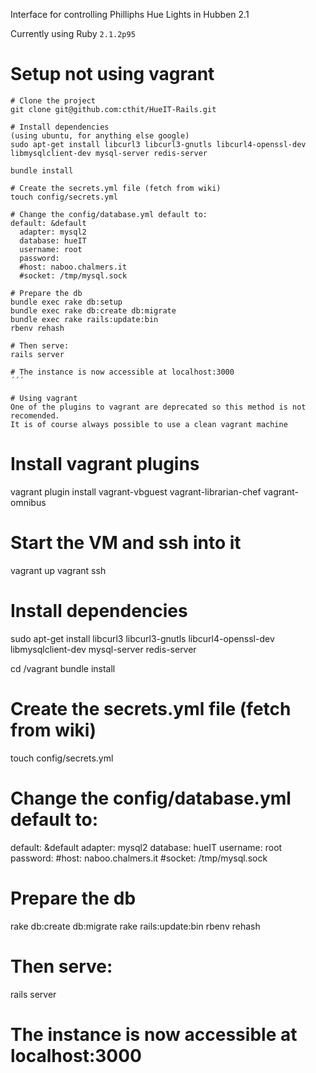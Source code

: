 Interface for controlling Philliphs Hue Lights in Hubben 2.1

Currently using Ruby `2.1.2p95`
# Setup not using vagrant
```
# Clone the project
git clone git@github.com:cthit/HueIT-Rails.git

# Install dependencies 
(using ubuntu, for anything else google)
sudo apt-get install libcurl3 libcurl3-gnutls libcurl4-openssl-dev libmysqlclient-dev mysql-server redis-server

bundle install

# Create the secrets.yml file (fetch from wiki)
touch config/secrets.yml

# Change the config/database.yml default to: 
default: &default
  adapter: mysql2
  database: hueIT
  username: root 
  password:  
  #host: naboo.chalmers.it
  #socket: /tmp/mysql.sock

# Prepare the db
bundle exec rake db:setup 
bundle exec rake db:create db:migrate
bundle exec rake rails:update:bin
rbenv rehash

# Then serve: 
rails server

# The instance is now accessible at localhost:3000
´´´

# Using vagrant 
One of the plugins to vagrant are deprecated so this method is not recomended.
It is of course always possible to use a clean vagrant machine  
```
# Install vagrant plugins
vagrant plugin install vagrant-vbguest vagrant-librarian-chef vagrant-omnibus

# Start the VM and ssh into it
vagrant up
vagrant ssh

# Install dependencies
sudo apt-get install libcurl3 libcurl3-gnutls libcurl4-openssl-dev libmysqlclient-dev mysql-server redis-server

cd /vagrant
bundle install

# Create the secrets.yml file (fetch from wiki)
touch config/secrets.yml

# Change the config/database.yml default to: 
default: &default
  adapter: mysql2
  database: hueIT
  username: root
  password: 
  #host: naboo.chalmers.it
  #socket: /tmp/mysql.sock

# Prepare the db
rake db:create db:migrate
rake rails:update:bin
rbenv rehash

# Then serve:
rails server

# The instance is now accessible at localhost:3000
```